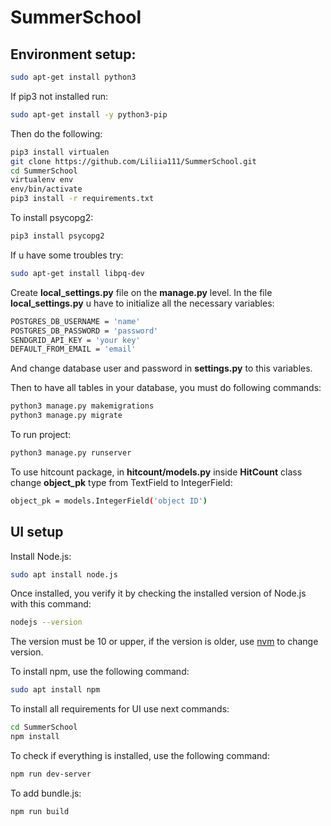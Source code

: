# SummerSchool
## Environment setup:
```bash
sudo apt-get install python3
```
If pip3 not installed run:
```bash
sudo apt-get install -y python3-pip
```
Then do the following:
```bash
pip3 install virtualen
git clone https://github.com/Liliia111/SummerSchool.git
cd SummerSchool
virtualenv env
env/bin/activate
pip3 install -r requirements.txt
```

To install psycopg2:
```bash 
pip3 install psycopg2 
```
If u have some troubles try:
```bash
sudo apt-get install libpq-dev
```
Create **local_settings.py** file on the **manage.py** level. In the file **local_settings.py** u have to initialize all the necessary variables: 
```bash
POSTGRES_DB_USERNAME = 'name'
POSTGRES_DB_PASSWORD = 'password'
SENDGRID_API_KEY = 'your key'
DEFAULT_FROM_EMAIL = 'email'
```
And change database user and password in **settings.py** to this variables.

Then to have all tables in your database, you must do following commands:
```bash
python3 manage.py makemigrations
python3 manage.py migrate
``` 
To run project:
```bash
python3 manage.py runserver
```
To use hitcount package, in **hitcount/models.py** inside **HitCount** class change **object_pk** type from TextField to IntegerField:
```bash
object_pk = models.IntegerField('object ID')
```
## UI setup
Install Node.js:
```bash
sudo apt install node.js
```
Once installed, you verify it by checking the installed version of Node.js with this command:
```bash
nodejs --version
```
The version must be 10 or upper, if the version is older, use [nvm](https://www.digitalocean.com/community/tutorials/node-js-ubuntu-18-04-ru) to change version.

To install npm, use the following command:
```bash
sudo apt install npm
```

To install all requirements for UI use next commands:
```bash
cd SummerSchool
npm install 
```

To check if everything is installed, use the following command:
```bash
npm run dev-server
```

To add bundle.js:
```bash
npm run build
```

